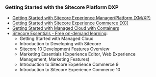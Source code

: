 ### Getting Started with the Sitecore Platform DXP

- [Getting Started with Sitecore Experience Manager/Platform (XM/XP)](https://doc.sitecore.com/en/developers/hd/190/sitecore-headless-development/walkthrough--using-the-getting-started-template.html)
- [Getting Started with Sitecore Experience Commerce (XC)](https://doc.sitecore.com/en/developers/101/sitecore-experience-commerce/getting-started-with-development.html)
- [Getting Started with Managed Cloud with Containers](/learn/getting-started/managed-cloud-with-containers)
- [Sitecore Essentials - Free on-demand learning](https://learning.sitecore.com/pathway/sitecore-essentials): 
	- Getting Started with Managed Cloud
	- Introduction to Developing with Sitecore
	- Sitecore 10 Development Features Overview
	- Marketing Essentials (Experience Editor, Web Experience Management, Marketing Features)
	- Introduction to Sitecore Experience Commerce 9
	- Introduction to Sitecore Experience Commerce 10


